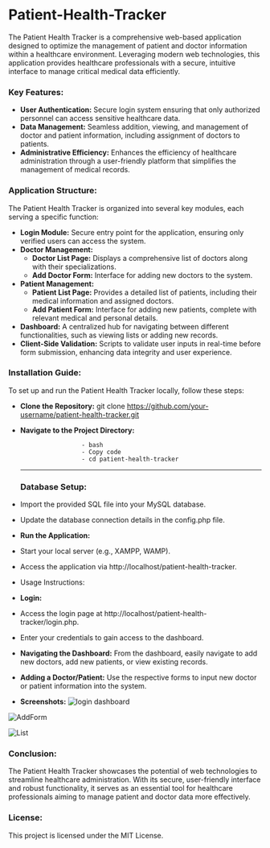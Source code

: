 # Patient-Health-Tracker

The Patient Health Tracker is a comprehensive web-based application designed to optimize the management of patient and doctor information within a healthcare environment. Leveraging modern web technologies, this application provides healthcare professionals with a secure, intuitive interface to manage critical medical data efficiently.

### Key Features:

- __User Authentication:__ Secure login system ensuring that only authorized personnel can access sensitive healthcare data.
- __Data Management:__ Seamless addition, viewing, and management of doctor and patient information, including assignment of doctors to patients.
- __Administrative Efficiency:__ Enhances the efficiency of healthcare administration through a user-friendly platform that simplifies the management of medical records.

### Application Structure:
The Patient Health Tracker is organized into several key modules, each serving a specific function:

- __Login Module:__ Secure entry point for the application, ensuring only verified users can access the system.
- __Doctor Management:__
  - __Doctor List Page:__ Displays a comprehensive list of doctors along with their specializations.
  - __Add Doctor Form:__ Interface for adding new doctors to the system.
- __Patient Management:__
  - __Patient List Page:__ Provides a detailed list of patients, including their medical information and assigned doctors.
  - __Add Patient Form:__ Interface for adding new patients, complete with relevant medical and personal details.
- __Dashboard:__ A centralized hub for navigating between different functionalities, such as viewing lists or adding new records.
- __Client-Side Validation:__ Scripts to validate user inputs in real-time before form submission, enhancing data integrity and user experience.

### Installation Guide:

To set up and run the Patient Health Tracker locally, follow these steps:

- __Clone the Repository:__
git clone https://github.com/your-username/patient-health-tracker.git
- __Navigate to the Project Directory:__ <br>

                       - bash
                       - Copy code
                       - cd patient-health-tracker
  ---
  ### Database Setup:
- Import the provided SQL file into your MySQL database.
- Update the database connection details in the config.php file.
- __Run the Application:__
- Start your local server (e.g., XAMPP, WAMP).
- Access the application via http://localhost/patient-health-tracker.
- Usage Instructions:

- __Login:__
- Access the login page at http://localhost/patient-health-tracker/login.php.
- Enter your credentials to gain access to the dashboard.
- __Navigating the Dashboard:__ From the dashboard, easily navigate to add new doctors, add new patients, or view existing records.
- __Adding a Doctor/Patient:__ Use the respective forms to input new doctor or patient information into the system.
- __Screenshots:__
  ![login dashboard](https://github.com/user-attachments/assets/4428f87f-9d8c-46fb-99e7-2460d76f769c)
 
 ![AddForm](https://github.com/user-attachments/assets/4a3b6f14-72ae-42bc-9508-ee2db2840b4c)
 
 ![List](https://github.com/user-attachments/assets/95091f92-7421-4fb1-8505-39be924bc0d6)


### Conclusion:
The Patient Health Tracker showcases the potential of web technologies to streamline healthcare administration. With its secure, user-friendly interface and robust functionality, it serves as an essential tool for healthcare professionals aiming to manage patient and doctor data more effectively.

### License:
 This project is licensed under the MIT License.
